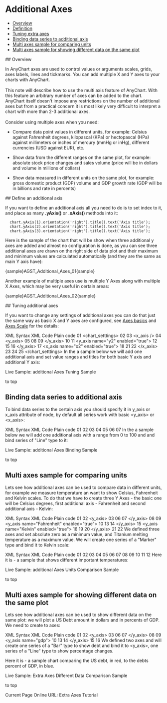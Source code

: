 # Additional Axes
              
* [Overview](#overview)                                                                          
* [Definition](#definition)
* [Tuning extra axes](#tuning)
* [Binding data series to additional axis](#binding-series)
* [Multi axes sample for comparing units](#sample-comparing-units)
* [Multi axes sample for showing different data on the same plot](#sample-different-data)
 
<a name="overview"/>
## Overview
   
In AnyChart axes are used to control values or arguments scales, grids, axes labels, lines and tickmarks. You can add multiple X and Y axes to your charts with AnyChart.
<br/><br/>
This note will describe how to use the multi axis feature of AnyChart. With this feature an arbitrary number of axes can be added to the chart. AnyChart itself doesn't impose any restrictions on the number of additional axes but from a practical concern it is most likely very difficult to interpret a chart with more than 2-3 additional axes.
<br/><br/>
Consider using multiple axes when you need:

* Compare data point values in different units, for example: Celsius against Fahrenheit degrees, kilopascal (KPa) or hectopascal (HPa) against millimeters or inches of mercury (mmHg or inHg), different currencies (USD against EUR), etc.

* Show data from the different ranges on the same plot, for example: absolute stock price changes and sales volume (price will be in dollars and volume in millions of dollars)

* Show data measured in different units on the same plot, for example: gross domestic product (GDP) volume and GDP growth rate (GDP will be in billions and rate in percents)

<a name="definition"/>
## Define an additional axis

If you want to define an additional axis all you need to do is to set index to it, and place as many **.yAxis()** or **.xAxis()** methods into it:

```
  chart.yAxis(1).orientation('right').title().text('Axis title');
  chart.yAxis(2).orientation('right').title().text('Axis title');
  chart.yAxis(3).orientation('right').title().text('Axis title');
```

Here is the sample of the chart that will be show when three additional y axes are added and almost no configuration is done, as you can see three additional axes are drawn on the right side of data plot and their maximum and minimum values are calculated automatically (and they are the same as main Y axis have):

{sample}AGST\_Additional\_Axes\_01{sample}

Another example of multiple axes use is multiple Y Axes along with multiple X Axes, which may be very useful in certain areas:

{sample}AGST\_Additional\_Axes\_02{sample}

<a name="tuning"/>
## Tuning additional axes

If you want to change any settings of additional axes you can do that just the same way as basic X and Y axes are configured, see [Axes basics](Axis_Basics) and [Axes Scale](Axis_Scale) for the details:

XML Syntax
XML Code
Plain code
01
<chart_setttings>
02
  <axes>
03
    <x_axis />
04
    <y_axis>
05
      <title>
06
        <text><![CDATA[Basic Y Axis]]></text>
07
      </title>
08
      <scale minimum="0" maximum="800000" />
09
    </y_axis>
10
    <extra>
11
      <y_axis name="y2" enabled="true">
12
        <title>
13
          <text><![CDATA[Extra Y Axis]]></text>
14
        </title>
15
        <scale minimum="800000" maximum="1600000" />
16
      </y_axis>
17
      <x_axis name="x2" enabled="true">
18
        <title>
19
          <text><![CDATA[Extra X Axis]]></text>
20
        </title>
21
        <scale minimum="800" maximum="1600" />
22
      </x_axis>
23
    </extra>
24
  </axes>
25
</chart_setttings>
In the a sample below we will add one additional axis and set value ranges and titles for both basic Y axis and additional Y axis:

Live Sample:  additional Axes Tuning Sample

to top
<a name="binding-series"/>
## Binding data series to additional axis

To bind data series to the certain axis you should specify it in y_axis or x_axis attribute of <series> node, by default all series work with basic <y_axis> or <x_axis>:

XML Syntax
XML Code
Plain code
01
<data>
02
  <series y_axis="y2">
03
    <point name="A" y="1" />
04
    <point name="B" y="2" />
05
    <point name="C" y="3" />
06
  </series>
07
</data>
In the a sample below we will add one additional axis with a range from 0 to 100 and and bind series of "Line" type to it:

Live Sample:  additional Axes Binding Sample

to top
<a name="sample-comparing-units"/>
## Multi axes sample for comparing units

Lets see how additional axes can be used to compare data in different units, for example we measure temperature an want to show Celsius, Fahrenheit and Kelvin scales. To do that we have to create three Y Axes - the basic one will be Celsius degrees, first additional axis - Fahrenheit and second additional axis - Kelvin:

XML Syntax
XML Code
Plain code
01
<axes>
02
  <y_axis>
03
    <title>
04
      <text><![CDATA[Celsius]]></text>
05
    </title>
06
    <scale minimum="273.15" maximum="1668" />
07
  </y_axis>
08
  <extra>
09
    <y_axis name="Fahrenheit" enabled="true">
10
      <title>
11
        <text><![CDATA[Fahrenheit]]></text>
12
      </title>
13
      <scale minimum="459.67" maximum="3034" />
14
    </y_axis>
15
    <y_axis name="Kelvin" enabled="true">
16
      <title>
17
        <text><![CDATA[Kelvin]]></text>
18
      </title>
19
      <scale minimum="0" maximum="1941" />
20
    </y_axis>
21
  </extra>
22
</axes>
We defined three axes and set absolute zero as a minimum value, and Titanium melting temperature as a maximum value. We will create one series of a "Marker" type and bind it to Kelvin scale:

XML Syntax
XML Code
Plain code
01
<data>
02
  <series type="Marker" y_axis="Kelvin">
03
    <point name="Absolute Zero" y="0" />
04
    <point name="Lowest recorded surface temperature on Earth" y="184" />
05
    <point name="Celsius / Fahrenheit's 'cross-over' temperature" y="233.15" />
06
    <point name="Ice melts" y="273.15" />
07
    <point name="Average human body temperature" y="309.95" />
08
    <point name="Highest recorded surface temperature on Earth" y="331" />
09
    <point name="Water boils" y="373.1339" />
10
    <point name="Titanium melts" y="1941" />
11
  </series>
12
</data>
Here it is - a sample that shows different important temperatures:

Live Sample:  additional Axes Units Comparison Sample

to top
<a name="sample-different-data"/>
## Multi axes sample for showing different data on the same plot

Lets see how additional axes can be used to show different data on the same plot: we will plot a US Debt amount in dollars and in percents of GDP. We need to create to axes:

XML Syntax
XML Code
Plain code
01
<axes>
02
  <y_axis>
03
    <title>
04
      <text><![CDATA[Debt]]></text>
05
    </title>
06
    <scale minimum="0" maximum="12000000000000" />
07
  </y_axis>
08
  <extra>
09
    <y_axis name="gdp">
10
      <title>
11
        <text><![CDATA[% GDP]]></text>
12
      </title>
13
      <scale minimum="0" maximum="140" />
14
    </y_axis>
15
  </extra>
16
</axes>
We defined two axes and will create one series of a "Bar" type to show debt and bind it to <y_axis>, one series of a "Line" type to show percentage changes.

Here it is - a sample chart comparing the US debt, in red, to the debts percent of GDP, in blue.

Live Sample:  Extra Axes Different Data Comparison Sample

to top

Current Page Online URL: Extra Axes Tutorial